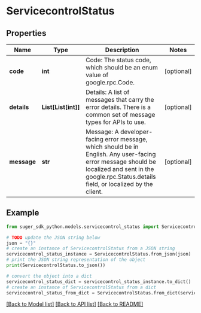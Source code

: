 # ServicecontrolStatus


## Properties

Name | Type | Description | Notes
------------ | ------------- | ------------- | -------------
**code** | **int** | Code: The status code, which should be an enum value of google.rpc.Code. | [optional] 
**details** | **List[List[int]]** | Details: A list of messages that carry the error details. There is a common set of message types for APIs to use. | [optional] 
**message** | **str** | Message: A developer-facing error message, which should be in English. Any user-facing error message should be localized and sent in the google.rpc.Status.details field, or localized by the client. | [optional] 

## Example

```python
from suger_sdk_python.models.servicecontrol_status import ServicecontrolStatus

# TODO update the JSON string below
json = "{}"
# create an instance of ServicecontrolStatus from a JSON string
servicecontrol_status_instance = ServicecontrolStatus.from_json(json)
# print the JSON string representation of the object
print(ServicecontrolStatus.to_json())

# convert the object into a dict
servicecontrol_status_dict = servicecontrol_status_instance.to_dict()
# create an instance of ServicecontrolStatus from a dict
servicecontrol_status_from_dict = ServicecontrolStatus.from_dict(servicecontrol_status_dict)
```
[[Back to Model list]](../README.md#documentation-for-models) [[Back to API list]](../README.md#documentation-for-api-endpoints) [[Back to README]](../README.md)


